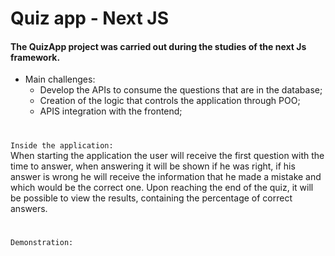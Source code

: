 
# Quiz app - Next JS

#### The QuizApp project was carried out during the studies of the next Js framework.


- Main challenges:
  - Develop the APIs to consume the questions that are in the database;
  - Creation of the logic that controls the application through POO; 
  - APIS integration with the frontend;

#
``` Inside the application:  ```   
When starting the application the user will receive the first question with the time to answer, when answering it will be shown if he was right, if his answer is wrong he will receive the information that he made a mistake and which would be the correct one.
Upon reaching the end of the quiz, it will be possible to view the results, containing the percentage of correct answers.

#
``` Demonstration: ``` 




